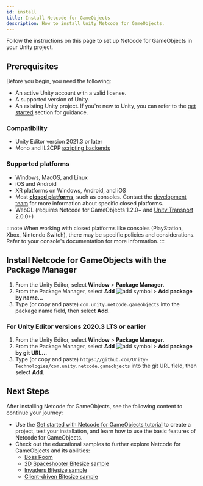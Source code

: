 ```yaml
---
id: install
title: Install Netcode for GameObjects
description: How to install Unity Netcode for GameObjects.
---
```


Follow the instructions on this page to set up Netcode for GameObjects in your Unity project.

##  Prerequisites

Before you begin, you need the following:

- An active Unity account with a valid license.
- A supported version of Unity.
- An existing Unity project. If you're new to Unity, you can refer to the [get started](../tutorials/get-started-with-ngo.md) section for guidance.

### Compatibility

- Unity Editor version 2021.3 or later
- Mono and IL2CPP [scripting backends](https://docs.unity3d.com/Manual/scripting-backends.html)

### Supported platforms

- Windows, MacOS, and Linux
- iOS and Android
- XR platforms on Windows, Android, and iOS
- Most [**closed platforms**](https://unity.com/platform-installation), such as consoles. Contact the [development team](https://discord.com/channels/449263083769036810/563033158480691211) for more information about specific closed platforms.
- WebGL (requires Netcode for GameObjects 1.2.0+ and [Unity Transport](https://docs-multiplayer.unity3d.com/transport/current/about/) 2.0.0+)

:::note
When working with closed platforms like consoles (PlayStation, Xbox, Nintendo Switch), there may be specific policies and considerations. Refer to your console's documentation for more information.
:::

## Install Netcode for GameObjects with the Package Manager

1. From the Unity Editor, select **Window** > **Package Manager**.
1. From the Package Manager, select **Add** ![add symbol](/img/add.png) > **Add package by name…**
1. Type (or copy and paste) `com.unity.netcode.gameobjects` into the package name field, then select **Add**.

### For Unity Editor versions 2020.3 LTS or earlier

1. From the Unity Editor, select **Window** > **Package Manager**.
1. From the Package Manager, select **Add** ![add symbol](/img/add.png) > **Add package by git URL…**
1. Type (or copy and paste) `https://github.com/Unity-Technologies/com.unity.netcode.gameobjects` into the git URL field, then select **Add**.

## Next Steps

After installing Netcode for GameObjects, see the following content to continue your journey:

* Use the [Get started with Netcode for GameObjects tutorial](../tutorials/get-started-with-ngo.md) to create a project, test your installation, and learn how to use the basic features of Netcode for GameObjects.
* Check out the educational samples to further explore Netcode for GameObjects and its abilities:
  * [Boss Room](../learn/bossroom/getting-started-boss-room.md)
  * [2D Spaceshooter Bitesize sample](../learn/bitesize/bitesize-spaceshooter.md)
  * [Invaders Bitesize sample](../learn/bitesize/bitesize-invaders.md)
  * [Client-driven Bitesize sample](../learn/bitesize/bitesize-clientdriven.md)
